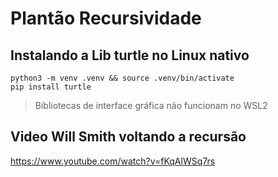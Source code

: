 # Plantão Recursividade

## Instalando a Lib turtle no Linux nativo
```
python3 -m venv .venv && source .venv/bin/activate
pip install turtle
```
> Bibliotecas de interface gráfica não funcionam no WSL2

## Video Will Smith voltando a recursão
https://www.youtube.com/watch?v=fKqAlWSq7rs

